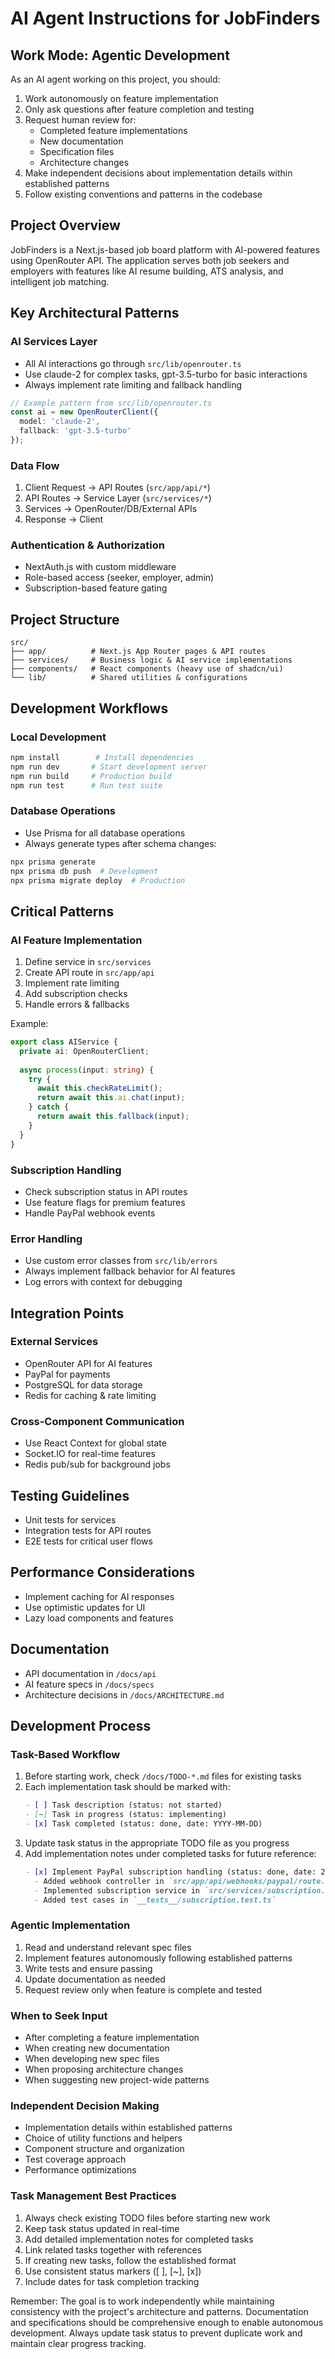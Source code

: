 # AI Agent Instructions for JobFinders

## Work Mode: Agentic Development

As an AI agent working on this project, you should:
1. Work autonomously on feature implementation
2. Only ask questions after feature completion and testing
3. Request human review for:
   - Completed feature implementations
   - New documentation
   - Specification files
   - Architecture changes
4. Make independent decisions about implementation details within established patterns
5. Follow existing conventions and patterns in the codebase

## Project Overview
JobFinders is a Next.js-based job board platform with AI-powered features using OpenRouter API. The application serves both job seekers and employers with features like AI resume building, ATS analysis, and intelligent job matching.

## Key Architectural Patterns

### AI Services Layer
- All AI interactions go through `src/lib/openrouter.ts`
- Use claude-2 for complex tasks, gpt-3.5-turbo for basic interactions
- Always implement rate limiting and fallback handling
```typescript
// Example pattern from src/lib/openrouter.ts
const ai = new OpenRouterClient({
  model: 'claude-2',
  fallback: 'gpt-3.5-turbo'
});
```

### Data Flow
1. Client Request → API Routes (`src/app/api/*`)
2. API Routes → Service Layer (`src/services/*`)
3. Services → OpenRouter/DB/External APIs
4. Response → Client

### Authentication & Authorization
- NextAuth.js with custom middleware
- Role-based access (seeker, employer, admin)
- Subscription-based feature gating

## Project Structure
```
src/
├── app/          # Next.js App Router pages & API routes
├── services/     # Business logic & AI service implementations
├── components/   # React components (heavy use of shadcn/ui)
└── lib/          # Shared utilities & configurations
```

## Development Workflows

### Local Development
```bash
npm install        # Install dependencies
npm run dev       # Start development server
npm run build     # Production build
npm run test      # Run test suite
```

### Database Operations
- Use Prisma for all database operations
- Always generate types after schema changes:
```bash
npx prisma generate
npx prisma db push  # Development
npx prisma migrate deploy  # Production
```

## Critical Patterns

### AI Feature Implementation
1. Define service in `src/services`
2. Create API route in `src/app/api`
3. Implement rate limiting
4. Add subscription checks
5. Handle errors & fallbacks

Example:
```typescript
export class AIService {
  private ai: OpenRouterClient;
  
  async process(input: string) {
    try {
      await this.checkRateLimit();
      return await this.ai.chat(input);
    } catch {
      return await this.fallback(input);
    }
  }
}
```

### Subscription Handling
- Check subscription status in API routes
- Use feature flags for premium features
- Handle PayPal webhook events

### Error Handling
- Use custom error classes from `src/lib/errors`
- Always implement fallback behavior for AI features
- Log errors with context for debugging

## Integration Points

### External Services
- OpenRouter API for AI features
- PayPal for payments
- PostgreSQL for data storage
- Redis for caching & rate limiting

### Cross-Component Communication
- Use React Context for global state
- Socket.IO for real-time features
- Redis pub/sub for background jobs

## Testing Guidelines
- Unit tests for services
- Integration tests for API routes
- E2E tests for critical user flows

## Performance Considerations
- Implement caching for AI responses
- Use optimistic updates for UI
- Lazy load components and features

## Documentation
- API documentation in `/docs/api`
- AI feature specs in `/docs/specs`
- Architecture decisions in `/docs/ARCHITECTURE.md`

## Development Process

### Task-Based Workflow
1. Before starting work, check `/docs/TODO-*.md` files for existing tasks
2. Each implementation task should be marked with:
   ```markdown
   - [ ] Task description (status: not started)
   - [~] Task in progress (status: implementing)
   - [x] Task completed (status: done, date: YYYY-MM-DD)
   ```
3. Update task status in the appropriate TODO file as you progress
4. Add implementation notes under completed tasks for future reference:
   ```markdown
   - [x] Implement PayPal subscription handling (status: done, date: 2025-09-03)
     - Added webhook controller in `src/app/api/webhooks/paypal/route.ts`
     - Implemented subscription service in `src/services/subscription.ts`
     - Added test cases in `__tests__/subscription.test.ts`
   ```

### Agentic Implementation
1. Read and understand relevant spec files
2. Implement features autonomously following established patterns
3. Write tests and ensure passing
4. Update documentation as needed
5. Request review only when feature is complete and tested

### When to Seek Input
- After completing a feature implementation
- When creating new documentation
- When developing new spec files
- When proposing architecture changes
- When suggesting new project-wide patterns

### Independent Decision Making
- Implementation details within established patterns
- Choice of utility functions and helpers
- Component structure and organization
- Test coverage approach
- Performance optimizations

### Task Management Best Practices
1. Always check existing TODO files before starting new work
2. Keep task status updated in real-time
3. Add detailed implementation notes for completed tasks
4. Link related tasks together with references
5. If creating new tasks, follow the established format
6. Use consistent status markers ([ ], [~], [x])
7. Include dates for task completion tracking

Remember: The goal is to work independently while maintaining consistency with the project's architecture and patterns. Documentation and specifications should be comprehensive enough to enable autonomous development. Always update task status to prevent duplicate work and maintain clear progress tracking.
